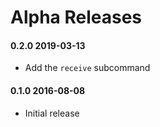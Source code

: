 # Alpha Releases

#### 0.2.0 2019-03-13

* Add the `receive` subcommand

#### 0.1.0 2016-08-08

* Initial release
